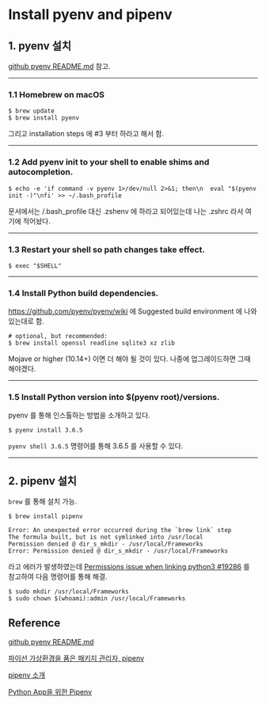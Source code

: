 # Install pyenv and pipenv

## 1. pyenv 설치 

[github pyenv README.md](https://github.com/pyenv/pyenv) 참고.

---

### 1.1 Homebrew on macOS

~~~ shell
$ brew update
$ brew install pyenv
~~~

그리고 installation steps 에 #3 부터 하라고 해서 함.

---

### 1.2 Add pyenv init to your shell to enable shims and autocompletion.

~~~ shell
$ echo -e 'if command -v pyenv 1>/dev/null 2>&1; then\n  eval "$(pyenv init -)"\nfi' >> ~/.bash_profile
~~~

문서에서는 /.bash_profile 대신 .zshenv 에 하라고 되어있는데 나는 .zshrc 라서 여기에 적어놨다.

---
### 1.3 Restart your shell so path changes take effect.

~~~
$ exec "$SHELL"
~~~

---
### 1.4 Install Python build dependencies.
https://github.com/pyenv/pyenv/wiki 에 Suggested build environment 에 나와있는대로 함.

~~~ shell
# optional, but recommended:
$ brew install openssl readline sqlite3 xz zlib
~~~ 

Mojave or higher (10.14+) 이면 더 해야 될 것이 있다. 나중에 업그레이드하면 그때 해야겠다.

---


### 1.5 Install Python version into $(pyenv root)/versions.

pyenv 를 통해 인스톨하는 방법을 소개하고 있다.
~~~ shell
$ pyenv install 3.6.5
~~~

`pyenv shell 3.6.5` 명령어를 통해 3.6.5 를 사용할 수 있다. 

---

## 2. pipenv 설치

`brew` 를 통해 설치 가능.

~~~ shell
$ brew install pipenv
~~~

~~~ shell
Error: An unexpected error occurred during the `brew link` step
The formula built, but is not symlinked into /usr/local
Permission denied @ dir_s_mkdir - /usr/local/Frameworks
Error: Permission denied @ dir_s_mkdir - /usr/local/Frameworks
~~~

라고 에러가 발생하였는데 
[Permissions issue when linking python3 #19286](https://github.com/Homebrew/homebrew-core/issues/19286) 를 참고하여 다음 명령어를 통해 해결.

~~~ shell
$ sudo mkdir /usr/local/Frameworks
$ sudo chown $(whoami):admin /usr/local/Frameworks
~~~

## Reference
[github pyenv README.md](https://github.com/pyenv/pyenv)

[파이선 가상환경을 품은 패키지 관리자, pipenv](https://graspthegist.com/post/python-pipenv/)

[pipenv 소개](http://gyus.me/?p=653)

[Python App을 위한 Pipenv](https://item4.github.io/2018-04-20/Pipenv-for-Python-App/)